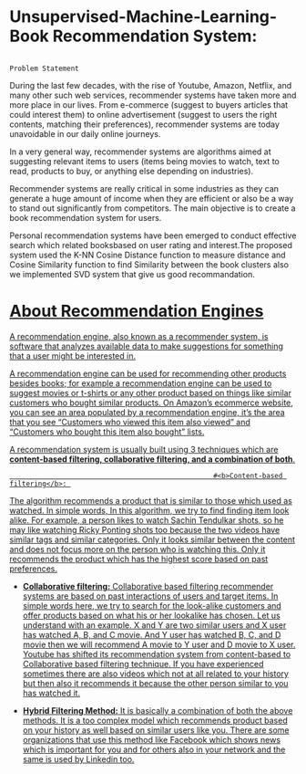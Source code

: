 # Unsupervised-Machine-Learning-<b>Book Recommendation System</b>:
                                                                      Problem Statement
During the last few decades, with the rise of Youtube, Amazon, Netflix, and many other such web services, recommender systems have taken more and more place in our lives. From e-commerce (suggest to buyers articles that could interest them) to online advertisement (suggest to users the right contents, matching their preferences), recommender systems are today unavoidable in our daily online journeys.

In a very general way, recommender systems are algorithms aimed at suggesting relevant items to users (items being movies to watch, text to read, products to buy, or anything else depending on industries).

Recommender systems are really critical in some industries as they can generate a huge amount of income when they are efficient or also be a way to stand out significantly from competitors. The main objective is to create a book recommendation system for users.

Personal recommendation systems have been emerged to conduct effective search which related booksbased on user rating and interest.The proposed system used the K-NN Cosine Distance function to measure distance and Cosine Similarity function to find Similarity between the book clusters also we implemented SVD system that give us good recommandation.
# <u>About Recommendation Engines
A recommendation engine, also known as a recommender system, is software that analyzes available data to make suggestions for something that a user might be interested in.

A recommendation engine can be used for recommending other products besides books; for example a recommendation engine can be used to suggest movies or t-shirts or any other product based on things like similar customers who bought similar products. On Amazon’s ecommerce website, you can see an area populated by a recommendation engine, it’s the area that you see “Customers who viewed this item also viewed” and “Customers who bought this item also bought” lists.

A recommendation system is usually built using 3 techniques which are **content-based filtering, collaborative filtering, and a combination of both**.

                                                      #<b>Content-based filtering</b>: 
The algorithm recommends a product that is similar to those which used as watched. In simple words, In this algorithm, we try to find finding item look alike. For example, a person likes to watch Sachin Tendulkar shots, so he may like watching Ricky Ponting shots too because the two videos have similar tags and similar categories.
Only it looks similar between the content and does not focus more on the person who is watching this. Only it recommends the product which has the highest score based on past preferences.

* **Collaborative filtering:**
Collaborative based filtering recommender systems are based on past interactions of users and target items.  In simple words here, we try to search for the look-alike customers and offer products based on what his or her lookalike has chosen. Let us understand with an example. X and Y are two similar users and X user has watched A, B, and C movie. And Y user has watched B, C, and D movie then we will recommend A movie to Y user and D movie to X user.
Youtube has shifted its recommendation system from content-based to Collaborative based filtering technique. If you have experienced sometimes there are also videos which not at all related to your history but then also it recommends it because the other person similar to you has watched it.

* **Hybrid Filtering Method:**
It is basically a combination of both the above methods. It is a too complex model which recommends product based on your history as well based on similar users like you.
There are some organizations that use this method like Facebook which shows news which is important for you and for others also in your network and the same is used by Linkedin too.
